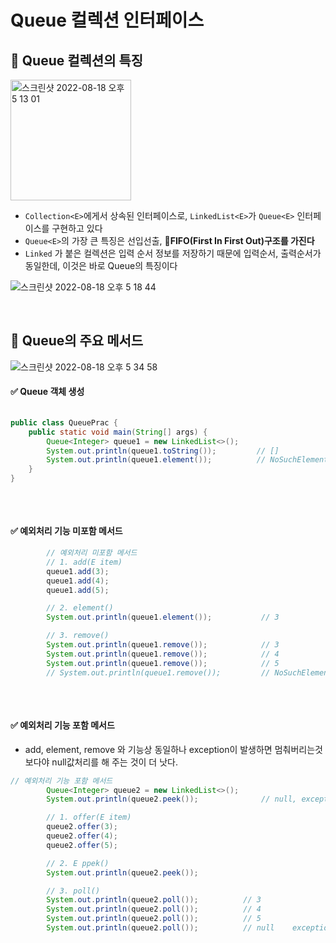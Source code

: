 #  Queue<E> 컬렉션 인터페이스

## 📌 Queue<E> 컬렉션의 특징

<img width="193" alt="스크린샷 2022-08-18 오후 5 13 01" src="https://user-images.githubusercontent.com/101084642/185345018-4a2ce18f-4650-400c-8b95-df4da8fe4819.png">

- `Collection<E>`에게서 상속된 인터페이스로, `LinkedList<E>`가 `Queue<E>` 인터페이스를 구현하고 있다
- `Queue<E>`의 가장 큰 특징은 선입선출, **🚩FIFO(First In First Out)구조를 가진다**
- `Linked` 가 붙은 컬렉션은 입력 순서 정보를 저장하기 때문에 입력순서, 출력순서가 동일한데, 이것은 바로 Queue<E>의 특징이다 
  
![스크린샷 2022-08-18 오후 5 18 44](https://user-images.githubusercontent.com/101084642/185346232-a1659c87-5e42-4f01-a460-b991515dc1c7.png)

  
<br>
  
## 📌 Queue<E>의 주요 메서드
  
![스크린샷 2022-08-18 오후 5 34 58](https://user-images.githubusercontent.com/101084642/185350032-101852b5-e823-449e-a543-a8ee34ad9288.png)
  
#### ✅ Queue<E> 객체 생성
  
```java
  
public class QueuePrac {
    public static void main(String[] args) {
        Queue<Integer> queue1 = new LinkedList<>();
        System.out.println(queue1.toString());         // []
        System.out.println(queue1.element());          // NoSuchElementException 발생!
    }
}  
  
```
  
<br>
  
#### ✅ 예외처리 기능 미포함 메서드

```java
        // 예외처리 미포함 메서드
        // 1. add(E item)
        queue1.add(3);
        queue1.add(4);
        queue1.add(5);

        // 2. element()
        System.out.println(queue1.element());           // 3

        // 3. remove()
        System.out.println(queue1.remove());            // 3
        System.out.println(queue1.remove());            // 4
        System.out.println(queue1.remove());            // 5
        // System.out.println(queue1.remove());         // NoSuchElementException 
  
```
  
  <br>
  
#### ✅ 예외처리 기능 포함 메서드
  - add, element, remove 와 기능상 동일하나 exception이 발생하면 멈춰버리는것 보다야 null값처리를 해 주는 것이 더 낫다.

```java
// 예외처리 기능 포함 메서드
        Queue<Integer> queue2 = new LinkedList<>();
        System.out.println(queue2.peek());              // null, exception 처리가 되었음

        // 1. offer(E item)
        queue2.offer(3);
        queue2.offer(4);
        queue2.offer(5);

        // 2. E ppek()
        System.out.println(queue2.peek());

        // 3. poll()
        System.out.println(queue2.poll());          // 3
        System.out.println(queue2.poll());          // 4
        System.out.println(queue2.poll());          // 5
        System.out.println(queue2.poll());          // null    exception처리가 되었음
```
